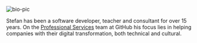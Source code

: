 ![bio-pic](bio-pic.png)

Stefan has been a software developer, teacher and consultant for over 15 years. On the [Professional Services](https://services.github.com) team at GitHub his focus lies in helping companies with their digital transformation, both technical and cultural.
